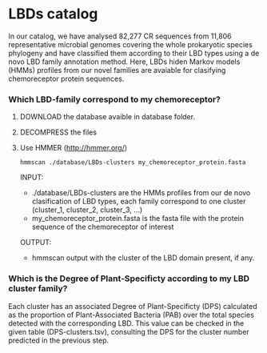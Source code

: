 # LBDs catalog

In our catalog, we have analysed 82,277 CR sequences from 11,806 representative microbial genomes covering the whole prokaryotic species phylogeny and have classified them according to their LBD types using a de novo LBD family annotation method. Here, LBDs hiden Markov models (HMMs) profiles from our novel families are avaiable for clasifying chemoreceptor protein sequences.


### Which LBD-family correspond to my chemoreceptor?

1. DOWNLOAD the database avaible in database folder. 
      

2. DECOMPRESS the files


3. Use HMMER (http://hmmer.org/)

      <pre><code>hmmscan ./database/LBDs-clusters my_chemoreceptor_protein.fasta</code></pre>
      
      INPUT:
      * ./database/LBDs-clusters are the HMMs profiles from our de novo clasification of LBD types, each family correspond to one cluster (cluster_1, cluster_2, cluster_3, ...)
      * my_chemoreceptor_protein.fasta is the fasta file with the protein sequence of the chemoreceptor of interest
       
      OUTPUT:
      * hmmscan output with the cluster of the LBD domain present, if any.
      
     

     
### Which is the Degree of Plant-Specificty according to my LBD cluster family?

Each cluster has an associated Degree of Plant-Specificty (DPS) calculated as the proportion of Plant-Associated Bacteria (PAB) over the total species detected with the corresponding LBD.  This value can be checked in the given table (DPS-clusters.tsv), consulting the DPS for the cluster number predicted in the previous step. 
